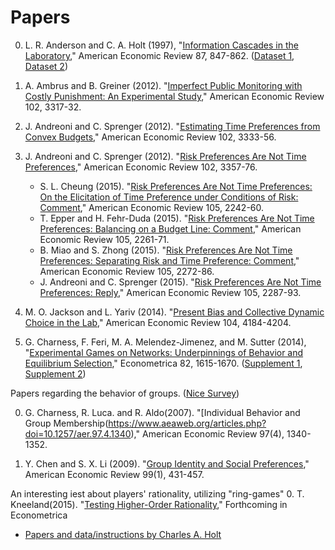 # Papers

0. L. R. Anderson and C. A. Holt (1997),
   "[Information Cascades in the Laboratory](http://www.jstor.org/stable/2951328),"
   American Economic Review 87, 847-862.
   ([Dataset 1](http://www.people.virginia.edu/~cah2k/casdata.pdf), [Dataset 2](http://www.people.virginia.edu/~cah2k/casdata2.pdf))

0. A. Ambrus and B. Greiner (2012).
   "[Imperfect Public Monitoring with Costly Punishment: An Experimental Study](https://www.aeaweb.org/articles.php?doi=10.1257/aer.102.7.3317),"
   American Economic Review 102, 3317-32.

0. J. Andreoni and C. Sprenger (2012).
   "[Estimating Time Preferences from Convex Budgets](https://www.aeaweb.org/articles.php?doi=10.1257/aer.102.7.3333),"
   American Economic Review 102, 3333-56.

0. J. Andreoni and C. Sprenger (2012).
   "[Risk Preferences Are Not Time Preferences](https://www.aeaweb.org/articles.php?doi=10.1257/aer.102.7.3357),"
   American Economic Review 102, 3357-76.
   * S. L. Cheung (2015).
     "[Risk Preferences Are Not Time Preferences: On the Elicitation of Time Preference under Conditions of Risk: Comment](https://www.aeaweb.org/articles.php?doi=10.1257/aer.20120946),"
     American Economic Review 105, 2242-60.
   * T. Epper and H. Fehr-Duda (2015).
     "[Risk Preferences Are Not Time Preferences: Balancing on a Budget Line: Comment](https://www.aeaweb.org/articles.php?doi=10.1257/aer.20130420),"
     American Economic Review 105, 2261-71.
   * B. Miao and S. Zhong (2015).
     "[Risk Preferences Are Not Time Preferences: Separating Risk and Time Preference: Comment](https://www.aeaweb.org/articles.php?doi=10.1257/aer.20131183),"
     American Economic Review 105, 2272-86.
   * J. Andreoni and C. Sprenger (2015).
     "[Risk Preferences Are Not Time Preferences: Reply](https://www.aeaweb.org/articles.php?doi=10.1257/aer.20150311&fnd=s),"
     American Economic Review 105, 2287-93.

0. M. O. Jackson and L. Yariv (2014).
   "[Present Bias and Collective Dynamic Choice in the Lab](https://www.aeaweb.org/articles.php?doi=10.1257/aer.104.12.4184),"
   American Economic Review 104, 4184-4204.

0. G. Charness, F. Feri, M. A. Melendez-Jimenez, and M. Sutter (2014),
   "[Experimental Games on Networks: Underpinnings of Behavior and Equilibrium Selection](http://onlinelibrary.wiley.com/doi/10.3982/ECTA11781/abstract),"
   Econometrica 82, 1615-1670.
   ([Supplement 1](https://www.econometricsociety.org/content/supplement-experimental-games-networks-underpinnings-behavior-and-equilibrium-selection-0), [Supplement 2](https://www.econometricsociety.org/content/supplement-experimental-games-networks-underpinnings-behavior-and-equilibrium-selection))

Papers regarding the behavior of groups.
([Nice Survey](https://www.aeaweb.org/articles.php?doi=10.1257/jep.26.3.157))

0. G. Charness, R. Luca. and R. Aldo(2007).
   "[Individual Behavior and Group Membership(https://www.aeaweb.org/articles.php?doi=10.1257/aer.97.4.1340),"
   American Economic Review 97(4), 1340-1352.

0. Y. Chen and S. X. Li (2009).
   "[Group Identity and Social Preferences](https://www.aeaweb.org/articles.php?doi=10.1257/aer.99.1.431),"
   American Economic Review 99(1), 431-457.

An interesting iest about players' rationality, utilizing "ring-games"
0. T. Kneeland(2015).
   "[Testing Higher-Order Rationality](https://www.econometricsociety.org/publications/econometrica/journal-materials/forthcoming-papers),"
   Forthcoming in Econometrica

* [Papers and data/instructions by Charles A. Holt](http://people.virginia.edu/~cah2k/datapage.html)
